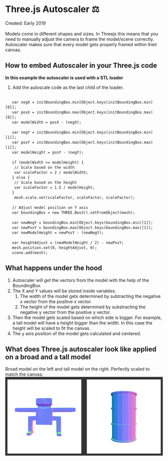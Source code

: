 # Three.js Autoscaler :balance_scale:
Created: Early 2019
<br><br>
Models come in different shapes and sizes. In Threejs this means that you need to manually adjust the camera to frame the model/scene correctly. Autoscaler makes sure that every model gets properly framed within their canvas.

## How to embed Autoscaler in your Three.js code
__In this example the autoscaler is used with a STL loader__
1. Add the autoscale code as the last child of the loader.
```var initBoundingBox = new THREE.Box3().setFromObject(mesh);

   var negX = initBoundingBox.min[Object.keys(initBoundingBox.min)[0]];
   var posX = initBoundingBox.max[Object.keys(initBoundingBox.max)[0]];
   var modelWidth = posX - (negX);

   var negY = initBoundingBox.min[Object.keys(initBoundingBox.min)[1]];
   var posY = initBoundingBox.max[Object.keys(initBoundingBox.max)[1]];
   var modelHeight = posY - (negY);

   if (modelWidth >= modelHeight) {
    // Scale based on the width
    var scaleFactor = 2 / modelWidth;
   } else {
    // Scale based on the height
    var scaleFactor = 1.5 / modelHeight;
   }
    mesh.scale.set(scaleFactor, scaleFactor, scaleFactor);

   // Adjust model position on Y axis
   var boundingBox = new THREE.Box3().setFromObject(mesh);

   var newNegY = boundingBox.min[Object.keys(boundingBox.min)[1]];
   var newPosY = boundingBox.max[Object.keys(boundingBox.max)[1]];
   var newModelHeight = newPosY - (newNegY);

   var heightAdjust = (newModelHeight / 2) - newPosY;
   mesh.position.set(0, heightAdjust, 0);
   scene.add(mesh);
```

## What happens under the hood
1. Autoscaler will get the vectors from the model with the help of the BoundingBox.
1. The X and Y values will be stored inside variables.
   1. The width of the model gets determined by subtracting the negative x vector from the positive x vector.
   1. The height of the model gets determined by substracting the negative y vector from the positive y vector.
1. Then the model gets scaled based on which side is bigger. For example, a tall model will have a height bigger than the width. In this case the height will be scaled to fit the canvas.
1. The y axis position of the model gets calculated and centered.

## What does Three.js autoscaler look like applied on a broad and a tall model
Broad model on the left and tall model on the right. Perfectly scaled to match the canvas: ![mainpage](https://github.com/tiesfa/threejs_autoscaler/blob/main/screenshot.png)
